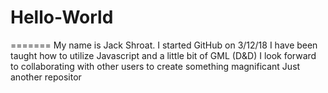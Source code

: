 # Hello-World


=======
My name is Jack Shroat. I started GitHub on 3/12/18
I have been taught how to utilize Javascript and a little bit of GML (D&D)
I look forward to collaborating with other users to create something magnificant
 Just another repositor
